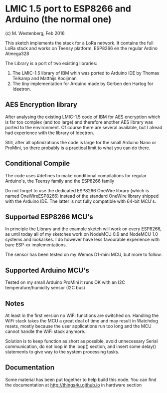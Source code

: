 LMIC 1.5 port to ESP8266 and Arduino (the normal one)
=====================================================
(c) M. Westenberg, Feb 2016 

This sketch implements the stack for a LoRa network.
It contains the full LoRa stack and works on Teensy platform,
ESP8266 en the regular Ardino Atmega328

The Library is a port of two existing libraries:

1. The LMIC-1.5 library of IBM whih was ported to Arduino IDE by Thomas Telkamp 
   and Matthijs Kooijman 
2. The tiny implementation for Arduino made by Gerben den Hartog for Ideetron.


AES Encryption library
----------------------
After analysing the existing LMIC-1.5 code of IBM for AES encryption which is far too complex 
(and too large) and therefore another AES library was ported to the environment. 
Of course there are several available, but I alread had experience with the library of Ideetron.

Still, after all optimizations the code is large for the small Arduino Nano or ProMini,
so there probably is a practical limit to what you can do there.


Conditional Compile
-------------------
The code uses #defines to make conditional compilations for regular Arduino's, the Teensy
family and the ESP8266 family

Do not forget to use the dedicated ESP8266 OneWire library (which is named OneWireESP8266)
instead of the standard OneWire library shipped with the Arduino IDE. The latter is not
fully compatible with 64-bit MCU's.

Supported ESP8266 MCU's
------------------------
In principle the Library and the example sketch will work on every ESP8266, as until 
today all of my sketches work on NodeMCU 0.9 and NodeMCU 1.0 systems and lookalikes.
I do however have less favourable experience with bare ESP-xx implementations.

The sensor has been tested on my Wemos D1-mini MCU, but more to follow.

Supported Arduino MCU's
-----------------------
Tested on my small Arduino ProMini it runs OK with an I2C temperature/humidity sensor
(I2C bus)

Notes
-----
At least in the first version no WiFi functions are switched on. Handling the WiFi
stack takes the MCU a great deal of time and may result in Watchdog resets, mostly
because the user applications run too long and the MCU cannot handle the WiFi stack 
anymore.

Solution is to keep function as short as possible, avoid unnecessary Serial communication,
do not loop in the loop() section, and insert some delay() statements to give way
to the system processing tasks.

Documentation
-------------
Some material has been put together to help build this node. 
You can find the documentation at http://things4u.github.io in hardware section

